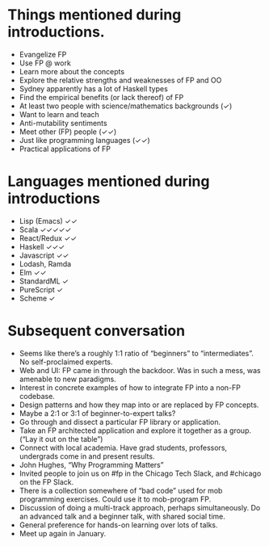 # Things mentioned during introductions.

 * Evangelize FP
 * Use FP @ work
 * Learn more about the concepts
 * Explore the relative strengths and weaknesses of FP and OO
 * Sydney apparently has a lot of Haskell types
 * Find the empirical benefits (or lack thereof) of FP
 * At least two people with science/mathematics backgrounds (✓)
 * Want to learn and teach
 * Anti-mutability sentiments
 * Meet other (FP) people (✓✓)
 * Just like programming languages (✓✓)
 * Practical applications of FP

# Languages mentioned during introductions

 * Lisp (Emacs) ✓✓
 * Scala ✓✓✓✓✓
 * React/Redux ✓✓
 * Haskell ✓✓✓
 * Javascript ✓✓
 * Lodash, Ramda
 * Elm ✓✓
 * StandardML ✓
 * PureScript ✓
 * Scheme ✓

# Subsequent conversation

 * Seems like there’s a roughly 1:1 ratio of “beginners” to “intermediates”. No self-proclaimed experts.
 * Web and UI: FP came in through the backdoor. Was in such a mess, was amenable to new paradigms.
 * Interest in concrete examples of how to integrate FP into a non-FP codebase.
 * Design patterns and how they map into or are replaced by FP concepts.
 * Maybe a 2:1 or 3:1 of beginner-to-expert talks?
 * Go through and dissect a particular FP library or application.
 * Take an FP architected application and explore it together as a group. (“Lay it out on the table”)
 * Connect with local academia. Have grad students, professors, undergrads come in and present results.
 * John Hughes, “Why Programming Matters”
 * Invited people to join us on #fp in the Chicago Tech Slack, and #chicago on the FP Slack.
 * There is a collection somewhere of “bad code” used for mob programming exercises. Could use it to mob-program FP.
 * Discussion of doing a multi-track approach, perhaps simultaneously. Do an advanced talk and a beginner talk, with shared social time.
 * General preference for hands-on learning over lots of talks.
 * Meet up again in January.
